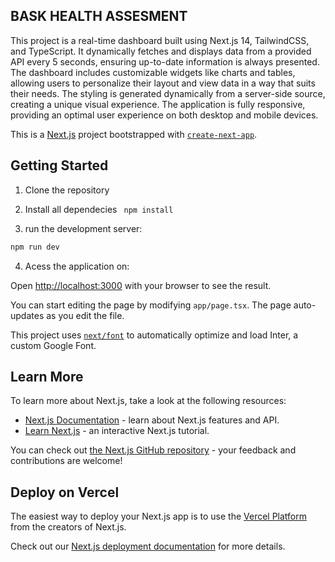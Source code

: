 ## BASK HEALTH ASSESMENT

This project is a real-time dashboard built using Next.js 14, TailwindCSS, and TypeScript. It dynamically fetches and displays data from a provided API every 5 seconds, ensuring up-to-date information is always presented. The dashboard includes customizable widgets like charts and tables, allowing users to personalize their layout and view data in a way that suits their needs. The styling is generated dynamically from a server-side source, creating a unique visual experience. The application is fully responsive, providing an optimal user experience on both desktop and mobile devices.


This is a [Next.js](https://nextjs.org/) project bootstrapped with [`create-next-app`](https://github.com/vercel/next.js/tree/canary/packages/create-next-app).

## Getting Started
1. Clone the repository
2. Install all dependecies
   ``` npm install```

3. run the development server:

```bash
npm run dev
```
4. Acess the application on:

Open [http://localhost:3000](http://localhost:3000) with your browser to see the result.

You can start editing the page by modifying `app/page.tsx`. The page auto-updates as you edit the file.

This project uses [`next/font`](https://nextjs.org/docs/basic-features/font-optimization) to automatically optimize and load Inter, a custom Google Font.

## Learn More

To learn more about Next.js, take a look at the following resources:

- [Next.js Documentation](https://nextjs.org/docs) - learn about Next.js features and API.
- [Learn Next.js](https://nextjs.org/learn) - an interactive Next.js tutorial.

You can check out [the Next.js GitHub repository](https://github.com/vercel/next.js/) - your feedback and contributions are welcome!

## Deploy on Vercel

The easiest way to deploy your Next.js app is to use the [Vercel Platform](https://vercel.com/new?utm_medium=default-template&filter=next.js&utm_source=create-next-app&utm_campaign=create-next-app-readme) from the creators of Next.js.

Check out our [Next.js deployment documentation](https://nextjs.org/docs/deployment) for more details.

